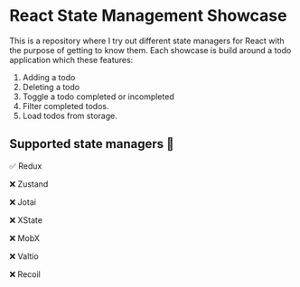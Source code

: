 # React State Management Showcase
This is a repository where I try out different state managers for React with the purpose of getting to know them. Each showcase is build around a todo application which these features:

  1. Adding a todo
  2. Deleting a todo
  3. Toggle a todo completed or incompleted
  4. Filter completed todos.
  5. Load todos from storage.

## Supported state managers 📝
✅ Redux

❌ Zustand

❌ Jotai

❌ XState

❌ MobX

❌ Valtio

❌ Recoil
